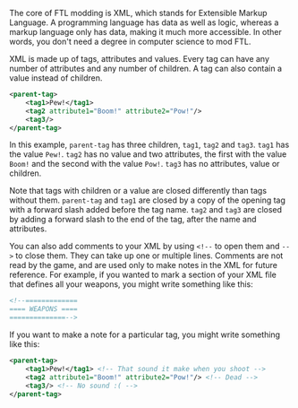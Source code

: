 The core of FTL modding is XML, which stands for Extensible Markup Language. A programming language has data as well as logic, whereas a markup language only has data, making it much more accessible. In other words, you don't need a degree in computer science to mod FTL.

XML is made up of tags, attributes and values. Every tag can have any number of attributes and any number of children. A tag can also contain a value instead of children.

```xml
<parent-tag>
    <tag1>Pew!</tag1>
    <tag2 attribute1="Boom!" attribute2="Pow!"/>
    <tag3/>
</parent-tag>
```

In this example, `parent-tag` has three children, `tag1`, `tag2` and `tag3`. `tag1` has the value `Pew!`. `tag2` has no value and two attributes, the first with the value `Boom!` and the second with the value `Pow!`. `tag3` has no attributes, value or children.

Note that tags with children or a value are closed differently than tags without them. `parent-tag` and `tag1` are closed by a copy of the opening tag with a forward slash added before the tag name. `tag2` and `tag3` are closed by adding a forward slash to the end of the tag, after the name and attributes.

You can also add comments to your XML by using `<!--` to open them and `-->` to close them. They can take up one or multiple lines. Comments are not read by the game, and are used only to make notes in the XML for future reference. For example, if you wanted to mark a section of your XML file that defines all your weapons, you might write something like this:

```xml
<!--=============
==== WEAPONS ====
==============-->
```

If you want to make a note for a particular tag, you might write something like this:

```xml
<parent-tag>
    <tag1>Pew!</tag1> <!-- That sound it make when you shoot -->
    <tag2 attribute1="Boom!" attribute2="Pow!"/> <!-- Dead -->
    <tag3/> <!-- No sound :( -->
</parent-tag>
```